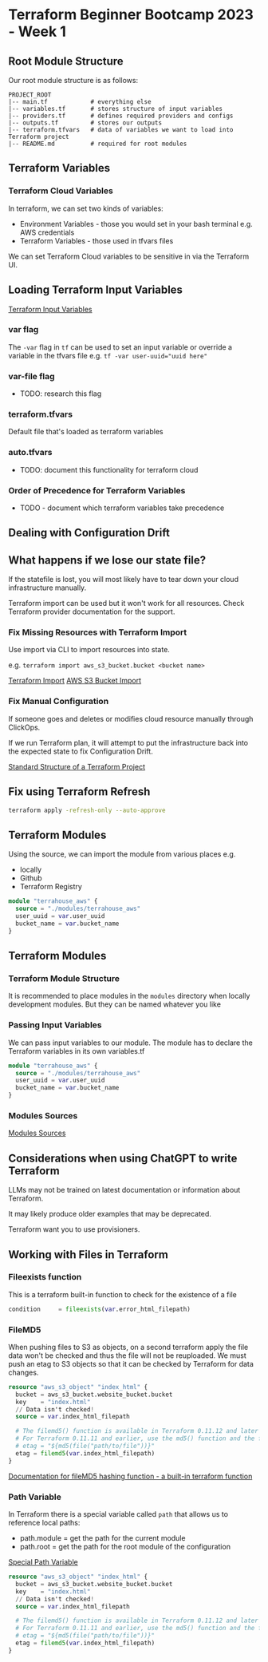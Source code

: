 # Terraform Beginner Bootcamp 2023 - Week 1

## Root Module Structure
Our root module structure is as follows:

```
PROJECT_ROOT
|-- main.tf            # everything else
|-- variables.tf       # stores structure of input variables
|-- providers.tf       # defines required providers and configs
|-- outputs.tf         # stores our outputs
|-- terraform.tfvars   # data of variables we want to load into Terraform project
|-- README.md          # required for root modules
```

## Terraform Variables

### Terraform Cloud Variables

In terraform, we can set two kinds of variables:
- Environment Variables - those you would set in your bash terminal e.g. AWS credentials
- Terraform Variables - those used in tfvars files

We can set Terraform Cloud variables to be sensitive in via the Terraform UI.

## Loading Terraform Input Variables
[Terraform Input Variables](https://developer.hashicorp.com/terraform/language/values/variables)

### var flag
The `-var` flag in `tf` can be used to set an input variable or override a variable in the tfvars file e.g. `tf -var user-uuid="uuid here"`

### var-file flag
- TODO: research this flag

### terraform.tfvars
Default file that's loaded as terraform variables

### auto.tfvars
- TODO: document this functionality for terraform cloud

### Order of Precedence for Terraform Variables
- TODO - document which terraform variables take precedence

## Dealing with Configuration Drift
## What happens if we lose our state file?

If the statefile is lost, you will most likely have to tear down your cloud infrastructure manually. 

Terraform import can be used but it won't work for all resources. Check Terraform provider documentation for the support.

### Fix Missing Resources with Terraform Import

Use import via CLI to import resources into state.

e.g. `terraform import aws_s3_bucket.bucket <bucket name>`

[Terraform Import](https://developer.hashicorp.com/terraform/cli/import)
[AWS S3 Bucket Import](https://registry.terraform.io/providers/hashicorp/aws/latest/docs/resources/s3_bucket#bucket)

### Fix Manual Configuration
If someone goes and deletes or modifies cloud resource manually through ClickOps.

If we run Terraform plan, it will attempt to put the infrastructure back into the expected state to fix Configuration Drift.


[Standard Structure of a Terraform Project](https://developer.hashicorp.com/terraform/language/modules/develop/structure)

## Fix using Terraform Refresh
```sh
terraform apply -refresh-only --auto-approve
```

## Terraform Modules
Using the source, we can import the module from various places e.g.
- locally
- Github
- Terraform Registry

```tf
module "terrahouse_aws" {
  source = "./modules/terrahouse_aws"
  user_uuid = var.user_uuid 
  bucket_name = var.bucket_name
}
```

## Terraform Modules

### Terraform Module Structure
It is recommended to place modules in the `modules` directory when locally development modules. But they can be named whatever you like

### Passing Input Variables

We can pass input variables to our module.
The module has to declare the Terraform variables in its own variables.tf

```tf
module "terrahouse_aws" {
  source = "./modules/terrahouse_aws"
  user_uuid = var.user_uuid 
  bucket_name = var.bucket_name
}
```

### Modules Sources
[Modules Sources](https://developer.hashicorp.com/terraform/language/modules/sources)

## Considerations when using ChatGPT to write Terraform

LLMs may not be trained on latest documentation or information about Terraform.

It may likely produce older examples that may be deprecated.

Terraform want you to use provisioners.

## Working with Files in Terraform

### Fileexists function
This is a terraform built-in function to check for the existence of a file

```tf
condition     = fileexists(var.error_html_filepath)
```

### FileMD5
When pushing files to S3 as objects, on a second terraform apply the file data won't be checked and thus the file will not be reuploaded. We must push an etag to S3 objects so that it can be checked by Terraform for data changes. 

```tf
resource "aws_s3_object" "index_html" {
  bucket = aws_s3_bucket.website_bucket.bucket
  key    = "index.html"
  // Data isn't checked!
  source = var.index_html_filepath

  # The filemd5() function is available in Terraform 0.11.12 and later
  # For Terraform 0.11.11 and earlier, use the md5() function and the file() function:
  # etag = "${md5(file("path/to/file"))}"
  etag = filemd5(var.index_html_filepath)
}
```
[Documentation for fileMD5 hashing function - a built-in terraform function](https://developer.hashicorp.com/terraform/language/functions/filemd5)

### Path Variable

In Terraform there is a special variable called `path` that allows us to reference local paths:
- path.module = get the path for the current module
- path.root = get the path for the root module of the configuration

[Special Path Variable](https://developer.hashicorp.com/terraform/language/expressions/references#filesystem-and-workspace-info)

```tf
resource "aws_s3_object" "index_html" {
  bucket = aws_s3_bucket.website_bucket.bucket
  key    = "index.html"
  // Data isn't checked!
  source = var.index_html_filepath

  # The filemd5() function is available in Terraform 0.11.12 and later
  # For Terraform 0.11.11 and earlier, use the md5() function and the file() function:
  # etag = "${md5(file("path/to/file"))}"
  etag = filemd5(var.index_html_filepath)
}
```
